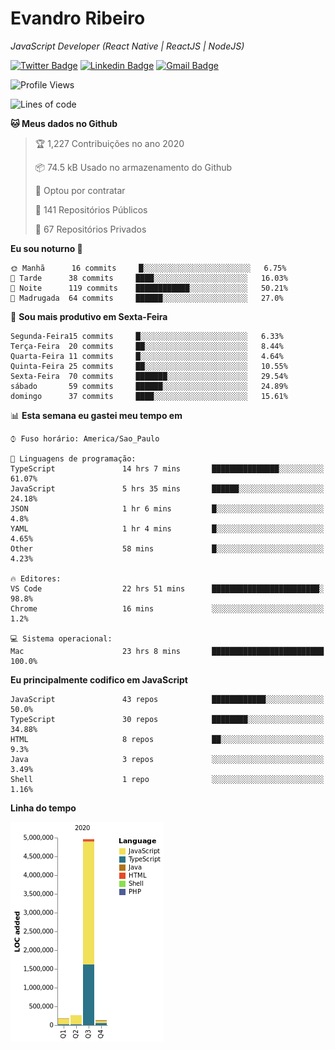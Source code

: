 # Evandro **Ribeiro**

*JavaScript Developer (React Native | ReactJS | NodeJS)*

[![Twitter Badge](https://img.shields.io/badge/-@ribeiroevandro-201B2D?style=flat-square&labelColor=201B2D&logo=twitter&logoColor=white&link=https://twitter.com/ribeiroevandro)](https://twitter.com/ribeiroevandro) 
[![Linkedin Badge](https://img.shields.io/badge/-Evandro%20Ribeiro-201B2D?style=flat-square&logo=Linkedin&logoColor=white&link=https://www.linkedin.com/in/ribeiroevandro)](https://www.linkedin.com/in/ribeiroevandro) 
[![Gmail Badge](https://img.shields.io/badge/-oi@ribeiroevandro.com.br-201B2D?style=flat-square&logo=Gmail&logoColor=white&link=mailto:oi@ribeiroevandro.com.br)](mailto:oi@ribeiroevandro.com.br)


<!--START_SECTION:waka-->
![Profile Views](http://img.shields.io/badge/Visualizac%C3%B5es%20do%20perfil-4-blue)

![Lines of code](https://img.shields.io/badge/Desde%20o%20Hello%20World%20eu%20escrevi-11.8%20million%20linhas%20de%20c%C3%B3digo-blue)

**🐱 Meus dados no Github** 

> 🏆 1,227 Contribuições no ano 2020
 > 
> 📦 74.5 kB Usado no armazenamento do Github 
 > 
> 💼 Optou por contratar
 > 
> 📜 141 Repositórios Públicos 
 > 
> 🔑 67 Repositórios Privados  

**Eu sou noturno 🦉** 

```text
🌞 Manhã      16 commits     █░░░░░░░░░░░░░░░░░░░░░░░░   6.75% 
🌆 Tarde      38 commits     ████░░░░░░░░░░░░░░░░░░░░░   16.03% 
🌃 Noite      119 commits    ████████████░░░░░░░░░░░░░   50.21% 
🌙 Madrugada  64 commits     ██████░░░░░░░░░░░░░░░░░░░   27.0%

```
📅 **Sou mais produtivo em Sexta-Feira** 

```text
Segunda-Feira15 commits     █░░░░░░░░░░░░░░░░░░░░░░░░   6.33% 
Terça-Feira  20 commits     ██░░░░░░░░░░░░░░░░░░░░░░░   8.44% 
Quarta-Feira 11 commits     █░░░░░░░░░░░░░░░░░░░░░░░░   4.64% 
Quinta-Feira 25 commits     ██░░░░░░░░░░░░░░░░░░░░░░░   10.55% 
Sexta-Feira  70 commits     ███████░░░░░░░░░░░░░░░░░░   29.54% 
sábado       59 commits     ██████░░░░░░░░░░░░░░░░░░░   24.89% 
domingo      37 commits     ████░░░░░░░░░░░░░░░░░░░░░   15.61%

```


📊 **Esta semana eu gastei meu tempo em** 

```text
⌚︎ Fuso horário: America/Sao_Paulo

💬 Linguagens de programação: 
TypeScript               14 hrs 7 mins       ███████████████░░░░░░░░░░   61.07% 
JavaScript               5 hrs 35 mins       ██████░░░░░░░░░░░░░░░░░░░   24.18% 
JSON                     1 hr 6 mins         █░░░░░░░░░░░░░░░░░░░░░░░░   4.8% 
YAML                     1 hr 4 mins         █░░░░░░░░░░░░░░░░░░░░░░░░   4.65% 
Other                    58 mins             █░░░░░░░░░░░░░░░░░░░░░░░░   4.23%

🔥 Editores: 
VS Code                  22 hrs 51 mins      ████████████████████████░   98.8% 
Chrome                   16 mins             ░░░░░░░░░░░░░░░░░░░░░░░░░   1.2%

💻 Sistema operacional: 
Mac                      23 hrs 8 mins       █████████████████████████   100.0%

```

**Eu principalmente codifico em JavaScript** 

```text
JavaScript               43 repos            ████████████░░░░░░░░░░░░░   50.0% 
TypeScript               30 repos            ████████░░░░░░░░░░░░░░░░░   34.88% 
HTML                     8 repos             ██░░░░░░░░░░░░░░░░░░░░░░░   9.3% 
Java                     3 repos             ░░░░░░░░░░░░░░░░░░░░░░░░░   3.49% 
Shell                    1 repo              ░░░░░░░░░░░░░░░░░░░░░░░░░   1.16%

```


**Linha do tempo**

![Chart not found](https://raw.githubusercontent.com/ribeiroevandro/ribeiroevandro/master/charts/bar_graph.png) 


<!--END_SECTION:waka-->
